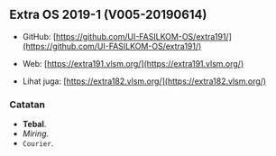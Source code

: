 ## Extra OS 2019-1 (V005-20190614)

- GitHub: [https://github.com/UI-FASILKOM-OS/extra191/](https://github.com/UI-FASILKOM-OS/extra191/)

- Web: [https://extra191.vlsm.org/](https://extra191.vlsm.org/)

- Lihat juga: [https://extra182.vlsm.org/](https://extra182.vlsm.org/)

### Catatan

- **Tebal**.
- _Miring_.
- `Courier`.
